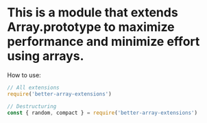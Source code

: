 # This is a module that extends Array.prototype to maximize performance and minimize effort using arrays.

How to use:

```js
// All extensions
require('better-array-extensions')

// Destructuring
const { random, compact } = require('better-array-extensions')
```

